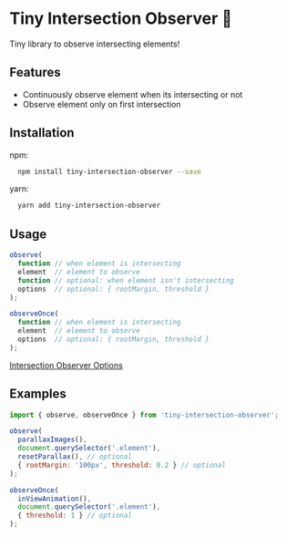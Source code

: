 
# Tiny Intersection Observer 🔭

Tiny library to observe intersecting elements!




## Features

- Continuously observe element when its intersecting or not
- Observe element only on first intersection



## Installation

npm:

```bash
  npm install tiny-intersection-observer --save
```

yarn:

```bash
  yarn add tiny-intersection-observer
```
## Usage

```js
observe(
  function // when element is intersecting
  element  // element to observe
  function // optional: when element isn't intersecting
  options  // optional: { rootMargin, threshold }
);

observeOnce(
  function // when element is intersecting
  element  // element to observe
  options  // optional: { rootMargin, threshold }
);
```

[Intersection Observer Options](https://developer.mozilla.org/en-US/docs/Web/API/Intersection_Observer_API#:~:text=callback%20is%20invoked.-,Intersection%20observer%20options,-The%20options%20object)

## Examples

```js
import { observe, observeOnce } from 'tiny-intersection-observer';

observe(
  parallaxImages(), 
  document.querySelector('.element'), 
  resetParallax(), // optional
  { rootMargin: '100px', threshold: 0.2 } // optional
);

observeOnce(
  inViewAnimation(), 
  document.querySelector('.element'), 
  { threshold: 1 } // optional
);
```


